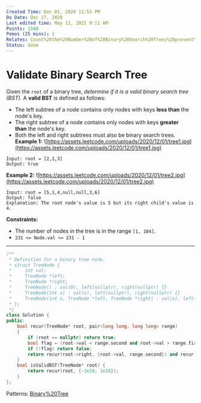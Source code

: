 ```yaml
---
Created Time: Dec 01, 2020 11:55 PM
Do Date: Dec 27, 2020
Last edited time: May 11, 2021 9:11 AM
Points: 1500
Pomos (25 mins): 1
Relates: Count%20the%20Number%20of%20Binary%20Search%20Trees%20present%20in%20537f1545528a49469e86ec421698a027.md
Status: done
---
```


# Validate Binary Search Tree

Given the `root` of a binary tree, *determine if it is a valid binary search tree (BST)*.
A **valid BST** is defined as follows:
- The left subtree of a node contains only nodes with keys **less than** the node's key.
- The right subtree of a node contains only nodes with keys **greater than** the node's key.
- Both the left and right subtrees must also be binary search trees.
**Example 1:**
![https://assets.leetcode.com/uploads/2020/12/01/tree1.jpg](https://assets.leetcode.com/uploads/2020/12/01/tree1.jpg)
```
Input: root = [2,1,3]
Output: true
```
**Example 2:**
![https://assets.leetcode.com/uploads/2020/12/01/tree2.jpg](https://assets.leetcode.com/uploads/2020/12/01/tree2.jpg)
```
Input: root = [5,1,4,null,null,3,6]
Output: false
Explanation: The root node's value is 5 but its right child's value is 4.
```
**Constraints:**
- The number of nodes in the tree is in the range `[1, 104]`.
- `231 <= Node.val <= 231 - 1`
---
```cpp
/**
 * Definition for a binary tree node.
 * struct TreeNode {
 *     int val;
 *     TreeNode *left;
 *     TreeNode *right;
 *     TreeNode() : val(0), left(nullptr), right(nullptr) {}
 *     TreeNode(int x) : val(x), left(nullptr), right(nullptr) {}
 *     TreeNode(int x, TreeNode *left, TreeNode *right) : val(x), left(left), right(right) {}
 * };
 */
class Solution {
public:
    bool recur(TreeNode* root, pair<long long, long long> range)
    {
        if (root == nullptr) return true; 
        bool flag = (root->val < range.second and root->val > range.first); 
        if (!flag) return false; 
        return recur(root->right, {root->val, range.second}) and recur(root->left, {range.first, root->val}); 
    }
    bool isValidBST(TreeNode* root) {
        return recur(root, {-1e18, 1e18}); 
    }
};
```
Patterns: [Binary%20Tree](Binary%20Tree.md)